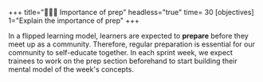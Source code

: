 +++
title="🧑🏾‍💻 Importance of prep"
headless="true"
time= 30
[objectives]
    1="Explain the importance of prep"
+++

In a flipped learning model, learners are expected to **prepare** before they meet up as a community. Therefore, regular preparation is essential for our community to self-educate together. In each sprint week, we expect trainees to work on the prep section beforehand to start building their mental model of the week's concepts.
